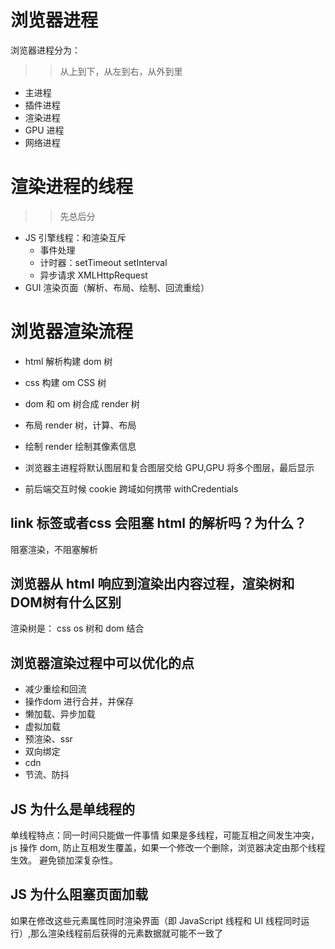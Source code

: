 # 浏览器进程

浏览器进程分为：
>> 从上到下，从左到右，从外到里
- 主进程
- 插件进程
- 渲染进程
- GPU 进程
- 网络进程

# 渲染进程的线程
>> 先总后分
- JS 引擎线程：和渲染互斥
  - 事件处理
  - 计时器：setTimeout setInterval
  - 异步请求 XMLHttpRequest
- GUI 渲染页面（解析、布局、绘制、回流重绘）

# 浏览器渲染流程

- html 解析构建 dom 树
- css 构建 om CSS 树
- dom 和 om 树合成 render 树
- 布局 render 树，计算、布局
- 绘制 render 绘制其像素信息
- 浏览器主进程将默认图层和复合图层交给 GPU,GPU 将多个图层，最后显示

- 前后端交互时候 cookie 跨域如何携带 withCredentials

##  link 标签或者css 会阻塞 html 的解析吗？为什么？
阻塞渲染，不阻塞解析

## 浏览器从 html 响应到渲染出内容过程，渲染树和DOM树有什么区别
渲染树是： css  os 树和 dom 结合

## 浏览器渲染过程中可以优化的点
- 减少重绘和回流
- 操作dom 进行合并，并保存
- 懒加载、异步加载
- 虚拟加载
- 预渲染、ssr
- 双向绑定
- cdn
- 节流、防抖

## JS 为什么是单线程的
单线程特点：同一时间只能做一件事情
如果是多线程，可能互相之间发生冲突，js 操作 dom, 防止互相发生覆盖，如果一个修改一个删除，浏览器决定由那个线程生效。
避免锁加深复杂性。

## JS 为什么阻塞页面加载
如果在修改这些元素属性同时渲染界面（即 JavaScript 线程和 UI 线程同时运行）,那么渲染线程前后获得的元素数据就可能不一致了